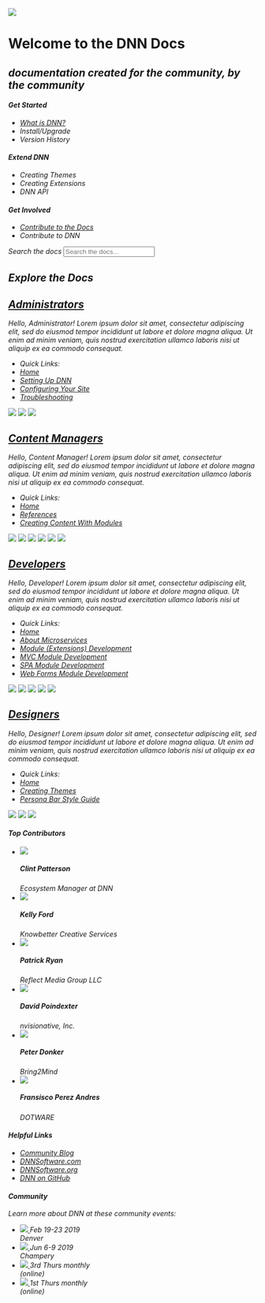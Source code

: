 <div class="row home">
    <div class="col-lg-12">
        <div class="hero">
            <div class="row feature-wrapper">
                <div class="col-sm-4 feature-block text-center hidden-xs hidden-sm">
                    <img src="images/communityDLSeal.png">
                </div>
                <div class="col-md-8 col-sm-12 feature-block text-center">
                    <h1 class="text-center"><span class="hidden-xs">Welcome to the </span>DNN Docs</h1>
                    <h2 class="text-center"><em>documentation created for the community, by the community</h2>
                    <div class="row text-left">
                        <div class="col-sm-4">
                            <h4 class="hlead">Get Started</h4>
                            <ul>
                                <li><a href="/content/administrators/dnn-overview/index.html">What is DNN?</a></li>
                                <li><a>Install/Upgrade</a></li>
                                <li><a>Version History</a></li>
                            </ul>
                        </div>
                        <div class="col-sm-4">
                            <h4 class="hlead">Extend DNN</h4>
                            <ul>
                                <li><a>Creating Themes</a></li>
                                <li><a>Creating Extensions</a></li>
                                <li><a>DNN API</a></li>
                            </ul>
                        </div>
                        <div class="col-sm-4">
                            <h4 class="hlead">Get Involved</h4>
                            <ul>
                                <li><a href="/content/contribute/docs/">Contribute to the Docs</a></li>
                                <li><a>Contribute to DNN</a></li>
                            </ul>
                        </div>
                    </div>
                </div>
            </div>
        </div>
    </div>
</div>
<div class="row home">
    <div class="col-lg-12">
        <div class="search well well">
            <label for="homesearch" class="sr-only">Search the docs</label>
            <input id="homesearch" class="form-control docs-search docs-search-home" placeholder="Search the docs...">
        </div>
    </div>
</div>
<div class="row home">
    <div class="col-lg-12">
        <h2 class="hlead">Explore the Docs</h2>
    </div>
</div>
<div class="row home">
    <div class="col-lg-12">
        <div class="api-section">
            <div class="wrapper">
                <div class="media">
                    <div class="media-left hidden-xs">
                        <i class="fas fa-users-cog administrators icon"></i>
                    </div>
                    <div class="media-body">
                        <a href="/content/administrators/"><h2 class="media-heading"><i class="fas fa-users-cog administrators icon sm visible-xs-inline"></i>Administrators</h2></a>
                        <p>
                            Hello, Administrator! Lorem ipsum dolor sit amet, consectetur adipiscing elit, sed do eiusmod tempor incididunt ut labore et dolore magna aliqua. Ut enim ad minim veniam,
                             quis nostrud exercitation ullamco laboris nisi ut aliquip ex ea commodo consequat.
                        </p>
                        <ul class="popular-topics">
                            <li style="border-bottom: 0;">Quick Links: </li>
                            <li><a href="/content/administrators">Home</a></li>
                            <li><a href="/content/administrators/setup/administrators-setup-overview/index.html">Setting Up DNN</a></li>
                            <li><a href="/content/administrators/configuring-your-site/administrators-configuring-your-site-overview/index.html">Configuring Your Site</a></li>
                            <li><a href="/content/administrators/troubleshooting/administrators-troubleshooting-overview/index.html">Troubleshooting</a></li>
                        </ul>
                    </div>
                </div>
                <div class="contributors hidden-xs">
                    <img src="https://avatars0.githubusercontent.com/u/4571863?s=60&v=4">
                    <img src="https://avatars3.githubusercontent.com/u/4568451?s=60&v=4">
                    <img src="https://avatars3.githubusercontent.com/u/6237180?s=60&v=4">
                </div>
            </div>
        </div>
        <div class="api-section">
            <div class="wrapper">
                <div class="media">
                    <div class="media-left hidden-xs">
                        <i class="fas fa-signature content-editors icon"></i>
                    </div>
                    <div class="media-body">
                        <a href="/content/content-managers"><h2 class="media-heading"><i class="fas fa-signature content-editors icon sm visible-xs-inline"></i>Content Managers</h2></a>
                        <p>
                            Hello, Content Manager! Lorem ipsum dolor sit amet, consectetur adipiscing elit, sed do eiusmod tempor incididunt ut labore et dolore magna aliqua. Ut enim ad minim veniam,
                             quis nostrud exercitation ullamco laboris nisi ut aliquip ex ea commodo consequat.
                        </p>
                        <ul class="popular-topics">
                            <li style="border-bottom: 0;">Quick Links: </li>
                            <li><a href="/content/content-managers">Home</a></li>
                            <li><a href="/content/content-managers/content-manager-references/index.html">References</a></li>
                            <li><a href="https://dnndocs.com/content/content-managers/content-with-modules/content-managers-content-with-modules-overview/index.html">Creating Content With Modules</a></li>
                        </ul>
                    </div>
                </div>
                <div class="contributors hidden-xs">
                    <img src="https://avatars3.githubusercontent.com/u/1757808?s=60&v=4">
                    <img src="https://avatars0.githubusercontent.com/u/4571863?s=60&v=4">
                    <img src="https://avatars3.githubusercontent.com/u/6603270?s=60&v=4">
                    <img src="https://avatars3.githubusercontent.com/u/4568451?s=60&v=4">
                    <img src="https://avatars2.githubusercontent.com/u/3319692?s=60&v=4">
                    <img src="https://avatars3.githubusercontent.com/u/6237180?s=60&v=4">
                </div>
            </div>
        </div>
        <div class="api-section">
            <div class="wrapper">
                <div class="media">
                    <div class="media-left hidden-xs">
                        <i class="fas fa-code developers icon"></i>
                    </div>
                    <div class="media-body">
                        <a href="/content/developers"><h2 class="media-heading"><i class="fas fa-code developers icon sm visible-xs-inline"></i>Developers</h2></a>
                        <p>
                            Hello, Developer! Lorem ipsum dolor sit amet, consectetur adipiscing elit, sed do eiusmod tempor incididunt ut labore et dolore magna aliqua. Ut enim ad minim veniam,
                             quis nostrud exercitation ullamco laboris nisi ut aliquip ex ea commodo consequat.
                        </p>
                        <ul class="popular-topics">
                            <li style="border-bottom: 0;">Quick Links: </li>
                            <li><a href="/content/developers">Home</a></li>
                            <li><a href="/content/developers/microservices/developers-microservices-overview/index.html">About Microservices</a></li>
                            <li><a href="/content/developers/about-modules/developers-about-modules-overview/index.html">Module (Extensions) Development</a></li>
                            <li><a href="/content/developers/mvc-modules/developers-mvc-modules-overview/index.html">MVC Module Development</a></li>
                            <li><a href="/content/developers/about-modules/spa-module-development/index.html">SPA Module Development</a></li>
                            <li><a href="/content/developers/about-modules/web-forms-module-development/index.html">Web Forms Module Development</a></li>
                        </ul>
                    </div>
                </div>
                <div class="contributors hidden-xs">
                    <img src="https://avatars3.githubusercontent.com/u/1757808?s=60&v=4">
                    <img src="https://avatars0.githubusercontent.com/u/4571863?s=60&v=4">
                    <img src="https://avatars3.githubusercontent.com/u/6603270?s=60&v=4">
                    <img src="https://avatars3.githubusercontent.com/u/4568451?s=60&v=4">
                    <img src="https://avatars2.githubusercontent.com/u/3319692?s=60&v=4">
                </div>
            </div>
        </div>
        <div class="api-section">
           <div class="wrapper">
                <div class="media">
                    <div class="media-left hidden-xs">
                        <i class="fas fa-fill-drip designers icon"></i>
                    </div>
                    <div class="media-body">
                        <a href="/content/designers"><h2 class="media-heading"><i class="fas fa-fill-drip designers icon sm visible-xs-inline"></i>Designers</h2></a>
                        <p>
                            Hello, Designer! Lorem ipsum dolor sit amet, consectetur adipiscing elit, sed do eiusmod tempor incididunt ut labore et dolore magna aliqua. Ut enim ad minim veniam,
                             quis nostrud exercitation ullamco laboris nisi ut aliquip ex ea commodo consequat.
                        </p>
                        <ul class="popular-topics">
                            <li style="border-bottom: 0;">Quick Links: </li>
                            <li><a href="/content/Designers">Home</a></li>
                            <li><a href="/content/designers/creating-themes">Creating Themes</a></li>
                            <li><a href="/content/designers/persona-bar-style-guide/">Persona Bar Style Guide</a></li>
                        </ul>
                    </div>
                </div>
                <div class="contributors hidden-xs">
                    <img src="https://avatars3.githubusercontent.com/u/4568451?s=60&v=4">
                    <img src="https://avatars0.githubusercontent.com/u/4571863?s=60&v=4">
                    <img src="https://avatars3.githubusercontent.com/u/6603270?s=60&v=4">
                </div>
            </div>
        </div>        
    </div>
</div>
<div id="contrib-container" class="home side-content">
    <h4 class="hlead"> <i class="fas fa-fire" style="color: #ee3a43"></i> Top Contributors</h4>
    <ul class="media-list top-contributors">
        <li class="media">
            <div class="media-left">
                <a href="#">
                    <img class="media-object" src="https://avatars0.githubusercontent.com/u/4571863?s=60&v=4">
                </a>
            </div>
            <div class="media-body">
                <h5 class="media-heading">Clint Patterson</h5>
                <span class="title">Ecosystem Manager at DNN</span>
            </div>
        </li>
        <li class="media">
            <div class="media-left">
                <a href="#">
                    <img class="media-object" src="https://avatars3.githubusercontent.com/u/1757808?s=60&v=4">
                </a>
            </div>
            <div class="media-body">
                <h5 class="media-heading">Kelly Ford</h5>
                <span class="title">Knowbetter Creative Services</span>
            </div>
        </li>
        <li class="media">
            <div class="media-left">
                <a href="#">
                    <img class="media-object" src="https://avatars3.githubusercontent.com/u/6603270?s=60&v=4">
                </a>
            </div>
            <div class="media-body">
                <h5 class="media-heading">Patrick Ryan</h5>
                <span class="title">Reflect Media Group LLC</span>
            </div>
        </li>
        <li class="media">
            <div class="media-left">
                <a href="#">
                    <img class="media-object" src="https://avatars3.githubusercontent.com/u/4568451?s=60&v=4">
                </a>
            </div>
            <div class="media-body">
                <h5 class="media-heading">David Poindexter</h5>
                <span class="title">nvisionative, Inc.</span>
            </div>
        </li>
        <li class="media">
            <div class="media-left">
                <a href="#">
                    <img class="media-object" src="https://avatars2.githubusercontent.com/u/3319692?s=60&v=4">
                </a>
            </div>
            <div class="media-body">
                <h5 class="media-heading">Peter Donker</h5>
                <span class="title">Bring2Mind</span>
            </div>
        </li>
        <li class="media">
            <div class="media-left">
                <a href="#">
                    <img class="media-object" src="https://avatars3.githubusercontent.com/u/6237180?s=60&v=4">
                </a>
            </div>
            <div class="media-body">
                <h5 class="media-heading">Fransisco Perez Andres</h5>
                <span class="title">DOTWARE</span>
            </div>
        </li>
    </ul>
</div>
<div id="topic-container" class="home side-content">
    <h4 class="hlead"><i class="fas fa-fire-alt" style="color: #9F58A9"></i> Helpful Links</h4>
        <ul class="popular-topics">
            <li>
                <a target="_blank" href="https://www.dnnsoftware.com/community-blog">Community Blog</a>
            </li>
            <li>
                <a target="_blank" href="https://dnnsoftware.org/">DNNSoftware.com</a>
            </li>
            <li>
                <a target="_blank" href="https://dnnsoftware.org/">DNNSoftware.org</a>
            </li>
            <li>
                <a target="_blank" href="https://github.com/dnnsoftware/Dnn.Platform">DNN on GitHub</a>
            </li>
        </ul>
    <h4 class="hlead"><i class="fas fa-globe" style="color: #9F58A9"></i> Community</h4>
    <p>Learn more about DNN at these community events:</p>
    <ul class="events-list text-center">
        <li>
            <a class="visible-lg visible-xl" href="https://www.dnnsummit.org/" target="_blank">
                <img src="images/2019-SummitLogo.png">
            </a>
            <span class="details">Feb 19-23 2019<br>Denver</span>
        </li>
        <li>
            <a class="visible-lg visible-xl" href="https://www.dnn-connect.org/" target="_blank">
                <img src="images/dnnconnect-logo.png">
            </a>
            <span class="details">Jun 6-9 2019<br>Champery</span>
        </li>
        <li>
            <a class="visible-lg visible-xl" href="http://www.southernfrieddnn.com/" target="_blank">
                <img src="images/southernfried-logo.jpg">
            </a>
            <span class="details">3rd Thurs monthly<br>(online)</span>
        </li>
        <li>
            <a class="visible-lg visible-xl" href="https://www.meetup.com/Toronto-Area-DNN-User-Group-TADUG/" target="_blank">
                <img src="images/tadug-logo.jpg">
            </a>
            <span class="details">1st Thurs monthly<br>(online)</span>
        </li>
    </ul>
</div>
<script>
    (function() {
        document.addEventListener('DOMContentLoaded', function () {
            document.body.className += ' ' + 'homepage';
            var sidebars = document.getElementsByClassName("sideaffix");
            sidebars[0].parentNode.removeChild(sidebars[0]);
            var contribs = document.getElementById('contrib-container');
            var topics = document.getElementById('topic-container');
            var content = document.getElementById('_content');
            content.parentNode.nextElementSibling.append(contribs);
            content.parentNode.nextElementSibling.append(topics);
						docsearch(document.dnndocs.algolia('input.docs-search-home'));  						
        });
    }());
</script>


